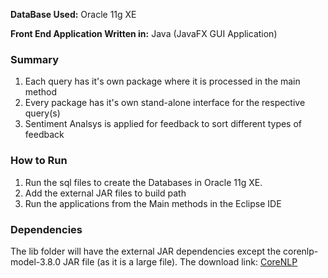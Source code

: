  **DataBase Used:** Oracle 11g XE
 
 **Front End Application Written in:** Java (JavaFX GUI Application)

<h3>Summary</h3>

1. Each query has it's own package where it is processed in the main method
2. Every package has it's own stand-alone interface for the respective query(s)
3. Sentiment Analsys is applied for feedback to sort different types of feedback

<h3>How to Run</h3>

1. Run the sql files to create the Databases in Oracle 11g XE.
2. Add the external JAR files to build path
3. Run the applications from the Main methods in the Eclipse IDE

<h3>Dependencies</h3>

The lib folder will have the external JAR dependencies except the corenlp-model-3.8.0 JAR file (as it is a large file). The download link:
[CoreNLP](https://stanfordnlp.github.io/CoreNLP/history.html)
